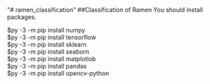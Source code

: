 "# ramen_classification" 
##Classification of Ramen
You should install packages.

$py -3 -m pip install numpy  
$py -3 -m pip install tensorflow  
$py -3 -m pip install sklearn  
$py -3 -m pip install seaborn  
$py -3 -m pip install matplotlob  
$py -3 -m pip install pandas  
$py -3 -m pip install opencv-python